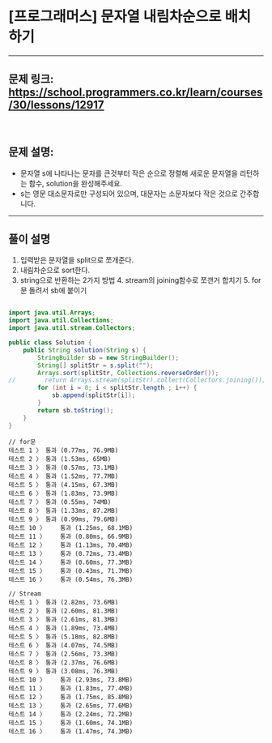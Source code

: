 # [프로그래머스] 문자열 내림차순으로 배치하기

---

## 문제 링크: https://school.programmers.co.kr/learn/courses/30/lessons/12917

<br/>

## 문제 설명:

- 문자열 s에 나타나는 문자를 큰것부터 작은 순으로 정렬해 새로운 문자열을 리턴하는 함수, solution을 완성해주세요.
- s는 영문 대소문자로만 구성되어 있으며, 대문자는 소문자보다 작은 것으로 간주합니다.

---

## 풀이 설명

1. 입력받은 문자열을 split으로 쪼개준다.
2. 내림차순으로 sort한다.
3. string으로 반환하는 2가지 방법
   4. stream의 joining함수로 쪼갠거 합치기
   5. for문 돌려서 sb에 붙이기


```java

import java.util.Arrays;
import java.util.Collections;
import java.util.stream.Collectors;

public class Solution {
    public String solution(String s) {
        StringBuilder sb = new StringBuilder();
        String[] splitStr = s.split("");
        Arrays.sort(splitStr, Collections.reverseOrder());
//        return Arrays.stream(splitStr).collect(Collectors.joining());
        for (int i = 0; i < splitStr.length ; i++) {
            sb.append(splitStr[i]);
        }
        return sb.toString();
    }
}

```

```text
// for문
테스트 1 〉	통과 (0.77ms, 76.9MB)
테스트 2 〉	통과 (1.53ms, 65MB)
테스트 3 〉	통과 (0.57ms, 73.1MB)
테스트 4 〉	통과 (1.52ms, 77.7MB)
테스트 5 〉	통과 (4.15ms, 67.3MB)
테스트 6 〉	통과 (1.83ms, 73.9MB)
테스트 7 〉	통과 (0.55ms, 74MB)
테스트 8 〉	통과 (1.33ms, 87.2MB)
테스트 9 〉	통과 (0.99ms, 79.6MB)
테스트 10 〉	통과 (1.25ms, 68.1MB)
테스트 11 〉	통과 (0.80ms, 66.9MB)
테스트 12 〉	통과 (1.13ms, 70.4MB)
테스트 13 〉	통과 (0.72ms, 73.4MB)
테스트 14 〉	통과 (0.60ms, 77.3MB)
테스트 15 〉	통과 (0.43ms, 71.7MB)
테스트 16 〉	통과 (0.54ms, 76.3MB)
```

```text
// Stream
테스트 1 〉	통과 (2.82ms, 73.6MB)
테스트 2 〉	통과 (2.60ms, 81.3MB)
테스트 3 〉	통과 (2.61ms, 81.3MB)
테스트 4 〉	통과 (1.89ms, 73.4MB)
테스트 5 〉	통과 (5.18ms, 82.8MB)
테스트 6 〉	통과 (4.07ms, 74.5MB)
테스트 7 〉	통과 (2.56ms, 73.3MB)
테스트 8 〉	통과 (2.37ms, 76.6MB)
테스트 9 〉	통과 (3.08ms, 76.3MB)
테스트 10 〉	통과 (2.93ms, 73.8MB)
테스트 11 〉	통과 (1.83ms, 77.4MB)
테스트 12 〉	통과 (1.75ms, 85.8MB)
테스트 13 〉	통과 (2.65ms, 77.6MB)
테스트 14 〉	통과 (2.24ms, 72.2MB)
테스트 15 〉	통과 (1.60ms, 74.1MB)
테스트 16 〉	통과 (1.47ms, 74.3MB)
```